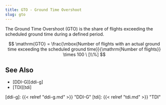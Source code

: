 ```yaml
---
title: GTO - Ground Time Overshoot
slug: gto
---
```


The Ground Time Overshoot (GTO) is the share of flights exceeding the scheduled
ground time during a defined period.

$$
\mathrm{GTO} = \frac{\mbox{Number of flights with an actual ground time exceeding the scheduled ground time}}{\mathrm{Number of flights}} \times 100
\ [\\%]
$$

## See Also

* [DDI-G][ddi-g]
* [TDI][tdi]

[ddi-g]: {{< relref "ddi-g.md" >}} "DDI-G"
[tdi]: {{< relref "tdi.md" >}} "TDI"
